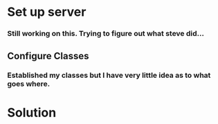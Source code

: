 # Set up server
<!-- Short summary or background information -->
### Still working on this. Trying to figure out what steve did...
## Configure Classes
<!-- Description of the challenge -->
### Established my classes but I have very little idea as to what goes where.
# Solution
<!-- Embedded whiteboard image -->
